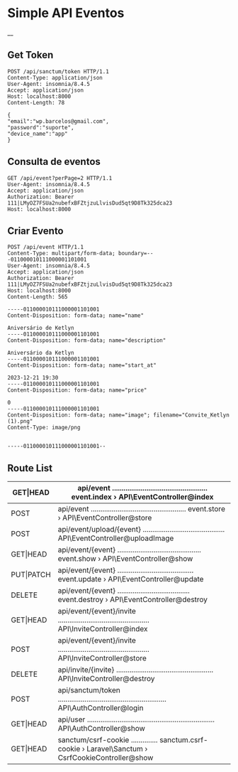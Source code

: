 # Simple API Eventos

__

## Get Token
```
POST /api/sanctum/token HTTP/1.1
Content-Type: application/json
User-Agent: insomnia/8.4.5
Accept: application/json
Host: localhost:8000
Content-Length: 78

{
"email":"wp.barcelos@gmail.com",
"password":"suporte",
"device_name":"app"
}
```

## Consulta de eventos

```
GET /api/event?perPage=2 HTTP/1.1
User-Agent: insomnia/8.4.5
Accept: application/json
Authorization: Bearer 111|LMyOZ7FSUa2nubefxBFZtjzuLlvisDud5qt9D8Tk325dca23
Host: localhost:8000

```

## Criar Evento

```
POST /api/event HTTP/1.1
Content-Type: multipart/form-data; boundary=---011000010111000001101001
User-Agent: insomnia/8.4.5
Accept: application/json
Authorization: Bearer 111|LMyOZ7FSUa2nubefxBFZtjzuLlvisDud5qt9D8Tk325dca23
Host: localhost:8000
Content-Length: 565

-----011000010111000001101001
Content-Disposition: form-data; name="name"

Aniversário de Ketlyn
-----011000010111000001101001
Content-Disposition: form-data; name="description"

Aniversário da Ketlyn
-----011000010111000001101001
Content-Disposition: form-data; name="start_at"

2023-12-21 19:30
-----011000010111000001101001
Content-Disposition: form-data; name="price"

0
-----011000010111000001101001
Content-Disposition: form-data; name="image"; filename="Convite_Ketlyn (1).png"
Content-Type: image/png


-----011000010111000001101001--
```


## Route List

| GET\|HEAD  | api/event .................................................. event.index › API\EventController@index |
|------------|------------------------------------------------------------------------------------------------------|
| POST       | api/event .................................................. event.store › API\EventController@store |
| POST       | api/event/upload/{event} ........................................... API\EventController@uploadImage |
| GET\|HEAD  | api/event/{event} ............................................ event.show › API\EventController@show |
| PUT\|PATCH | api/event/{event} ........................................ event.update › API\EventController@update |
| DELETE     | api/event/{event} ...................................... event.destroy › API\EventController@destroy |
| GET\|HEAD  | api/event/{event}/invite ................................................ API\InviteController@index |
| POST       | api/event/{event}/invite ................................................ API\InviteController@store |
| DELETE     | api/invite/{invite} ................................................... API\InviteController@destroy |
| POST       | api/sanctum/token ......................................................... API\AuthController@login |
| GET\|HEAD  | api/user ................................................................... API\AuthController@show |
| GET\|HEAD  | sanctum/csrf-cookie .............. sanctum.csrf-cookie › Laravel\Sanctum › CsrfCookieController@show |
